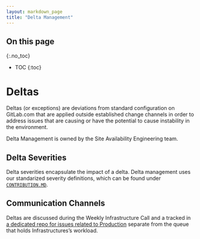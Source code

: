 ```yaml
---
layout: markdown_page
title: "Delta Management"
---
```


## On this page
{:.no_toc}

- TOC
{:toc}

# Deltas

Deltas (or exceptions) are deviations from standard configuration on GitLab.com that are applied outside established
change channels in order to address issues that are causing or have the potential to cause instability in the
environment.

Delta Management is owned by the Site Availability Engineering team.

## Delta Severities

Delta severities encapsulate the impact of a delta. Delta management uses our standarized severity definitions, which can be found under [`CONTRIBUTION.MD`](https://gitlab.com/gitlab-org/gitlab-ce/blob/master/CONTRIBUTING.md#severity-impact-guidance/index.html.md).

## Communication Channels

Deltas are discussed during the Weekly Infrastructure Call and a tracked in [a dedicated repo for issues related to Production](https://gitlab.com/gitlab-com/production/index.html.md) separate from the queue that holds Infrastructures’s workload.

